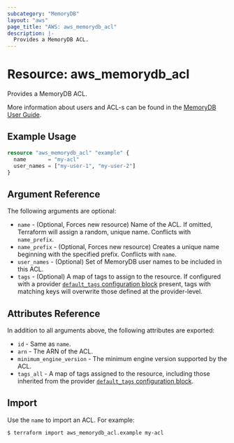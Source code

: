 ```yaml
---
subcategory: "MemoryDB"
layout: "aws"
page_title: "AWS: aws_memorydb_acl"
description: |-
  Provides a MemoryDB ACL.
---
```


# Resource: aws_memorydb_acl

Provides a MemoryDB ACL.

More information about users and ACL-s can be found in the [MemoryDB User Guide](https://docs.aws.amazon.com/memorydb/latest/devguide/clusters.acls.html).

## Example Usage

```terraform
resource "aws_memorydb_acl" "example" {
  name       = "my-acl"
  user_names = ["my-user-1", "my-user-2"]
}
```

## Argument Reference

The following arguments are optional:

* `name` - (Optional, Forces new resource) Name of the ACL. If omitted, Terraform will assign a random, unique name. Conflicts with `name_prefix`.
* `name_prefix` - (Optional, Forces new resource) Creates a unique name beginning with the specified prefix. Conflicts with `name`.
* `user_names` - (Optional) Set of MemoryDB user names to be included in this ACL.
* `tags` - (Optional) A map of tags to assign to the resource. If configured with a provider [`default_tags` configuration block](/docs/providers/aws/index.html#default_tags-configuration-block) present, tags with matching keys will overwrite those defined at the provider-level.

## Attributes Reference

In addition to all arguments above, the following attributes are exported:

* `id` - Same as `name`.
* `arn` - The ARN of the ACL.
* `minimum_engine_version` - The minimum engine version supported by the ACL.
* `tags_all` - A map of tags assigned to the resource, including those inherited from the provider [`default_tags` configuration block](/docs/providers/aws/index.html#default_tags-configuration-block).

## Import

Use the `name` to import an ACL. For example:

```
$ terraform import aws_memorydb_acl.example my-acl
```

